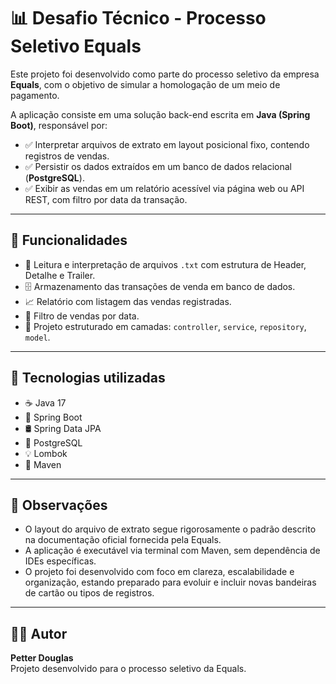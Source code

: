 # 📊 Desafio Técnico - Processo Seletivo Equals

Este projeto foi desenvolvido como parte do processo seletivo da empresa **Equals**, com o objetivo de simular a homologação de um meio de pagamento.

A aplicação consiste em uma solução back-end escrita em **Java (Spring Boot)**, responsável por:

- ✅ Interpretar arquivos de extrato em layout posicional fixo, contendo registros de vendas.
- ✅ Persistir os dados extraídos em um banco de dados relacional (**PostgreSQL**).
- ✅ Exibir as vendas em um relatório acessível via página web ou API REST, com filtro por data da transação.

---

## 🧩 Funcionalidades

- 📂 Leitura e interpretação de arquivos `.txt` com estrutura de Header, Detalhe e Trailer.
- 🗄️ Armazenamento das transações de venda em banco de dados.
- 📈 Relatório com listagem das vendas registradas.
- 🔎 Filtro de vendas por data.
- 🧱 Projeto estruturado em camadas: `controller`, `service`, `repository`, `model`.

---

## 🚀 Tecnologias utilizadas

- ☕ Java 17
- 🌱 Spring Boot
- 🛢️ Spring Data JPA
- 🐘 PostgreSQL
- 💡 Lombok
- 🔧 Maven

---

## 📄 Observações

- O layout do arquivo de extrato segue rigorosamente o padrão descrito na documentação oficial fornecida pela Equals.
- A aplicação é executável via terminal com Maven, sem dependência de IDEs específicas.
- O projeto foi desenvolvido com foco em clareza, escalabilidade e organização, estando preparado para evoluir e incluir novas bandeiras de cartão ou tipos de registros.

---

## 👨‍💻 Autor

**Petter Douglas**  
Projeto desenvolvido para o processo seletivo da Equals.


